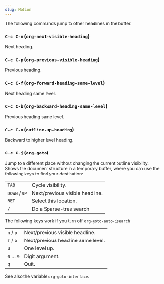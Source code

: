 ```yaml
---
slug: Motion
---
```


The following commands jump to other headlines in the buffer.

### `C-c C-n` (`org-next-visible-heading`)

Next heading.

### `C-c C-p` (`org-previous-visible-heading`)

Previous heading.

### `C-c C-f` (`org-forward-heading-same-level`)

Next heading same level.

### `C-c C-b` (`org-backward-heading-same-level`)

Previous heading same level.

### `C-c C-u` (`outline-up-heading`)

Backward to higher level heading.

### `C-c C-j` (`org-goto`)

Jump to a different place without changing the current outline visibility. Shows the document structure in a temporary buffer, where you can use the following keys to find your destination:

|               |                                 |
| ------------- | ------------------------------- |
| `TAB`         | Cycle visibility.               |
| `DOWN` / `UP` | Next/previous visible headline. |
| `RET`         | Select this location.           |
| `/`           | Do a Sparse-tree search         |

The following keys work if you turn off `org-goto-auto-isearch`

|           |                                    |
| --------- | ---------------------------------- |
| `n` / `p` | Next/previous visible headline.    |
| `f` / `b` | Next/previous headline same level. |
| `u`       | One level up.                      |
| `0` … `9` | Digit argument.                    |
| `q`       | Quit.                              |

See also the variable `org-goto-interface`.

